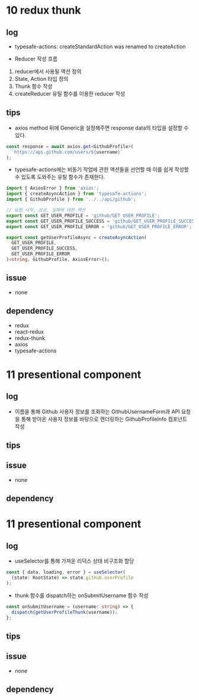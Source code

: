 # 10 redux thunk

## log

- typesafe-actions: createStandardAction was renamed to createAction

- Reducer 작성 흐름

1. reducer에서 사용될 액션 정의
2. State, Action 타입 정의
3. Thunk 함수 작성
4. createReducer 유틸 함수를 이용한 reducer 작성

## tips

- axios method 뒤에 Generic을 설정해주면 response data의 타입을 설정할 수 있다.

```ts
const response = await axios.get<GithubProfile>(
  `https://api.github.com/users/${username}`
);
```

- typesafe-actions에는 비동기 작업에 관한 액션들을 선언할 때 이를 쉽게 작성할 수 있도록 도와주는 유틸 함수가 존재한다.

```ts
import { AxiosError } from 'axios';
import { createAsyncAction } from 'typesafe-actions';
import { GithubProfile } from '../../api/github';

// 요청 시작, 성공, 실패에 대한 액션
export const GET_USER_PROFILE = 'github/GET_USER_PROFILE';
export const GET_USER_PROFILE_SUCCESS = 'github/GET_USER_PROFILE_SUCCESS';
export const GET_USER_PROFILE_ERROR = 'github/GET_USER_PROFILE_ERROR';

export const getUserProfileAsync = createAsyncAction(
  GET_USER_PROFILE,
  GET_USER_PROFILE_SUCCESS,
  GET_USER_PROFILE_ERROR
)<string, GithubProfile, AxiosError>();
```

## issue

- none

## dependency

- redux
- react-redux
- redux-thunk
- axios
- typesafe-actions

# 11 presentional component

## log

- 이름을 통해 Github 사용자 정보를 조회하는 GithubUsernameForm과 API 요청을 통해 받아온 사용자 정보를 바탕으로 렌더링하는 GithubProfileInfo 컴포넌트 작성

## tips

## issue

- none

## dependency

# 11 presentional component

## log

- useSelector를 통해 가져온 리덕스 상태 비구조화 할당

```ts
const { data, loading, error } = useSelector(
  (state: RootState) => state.github.userProfile
);
```

- thunk 함수를 dispatch하는 onSubmitUsername 함수 작성

```ts
const onSubmitUsername = (username: string) => {
  dispatch(getUserProfileThunk(username));
};
```

## tips

## issue

- none

## dependency
